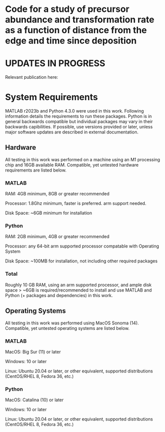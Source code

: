# Code for a study of precursor abundance and transformation rate as a function of distance from the edge and time since deposition

# UPDATES IN PROGRESS
Relevant publication here: 
# System Requirements
MATLAB r2023b and Python 4.3.0 were used in this work. Following information details the requirements to run these packages. Python is in general backwards compatible but individual packages may vary in their backwards capibilities. If possible, use versions provided or later, unless major software updates are described in external documentation. 
## Hardware 
All testing in this work was performed on a machine using an M1 processing chip and 16GB available RAM. Compatible, yet untested hardware requirements are listed below.
### MATLAB
RAM: 4GB minimum, 8GB or greater recommended

Processor: 1.8Ghz minimum, faster is preferred. arm support needed.

Disk Space: ~6GB minimum for installation

### Python
RAM: 2GB minimum, 4GB or greater recommended

Processor: any 64-bit arm supported processor compatable with Operating System

Disk Space: ~100MB for installation, not including other required packages

### Total
Roughly 10 GB RAM, using an arm supported processor, and ample disk space > ~6GB is required/recommended to install and use MATLAB and Python (+ packages and dependencies) in this work.
## Operating Systems
All testing in this work was performed using MacOS Sonoma (14). Compatible, yet untested operating systems are listed below.
### MATLAB
MacOS: Big Sur (11) or later

Windows: 10 or later

Linux: Ubuntu 20.04 or later, or other equivalent, supported distributions (CentOS/RHEL 8, Fedora 36, etc.)
### Python
MacOS: Catalina (10) or later

Windows: 10 or later

Linux: Ubuntu 20.04 or later, or other equivalent, supported distributions (CentOS/RHEL 8, Fedora 36, etc.)
